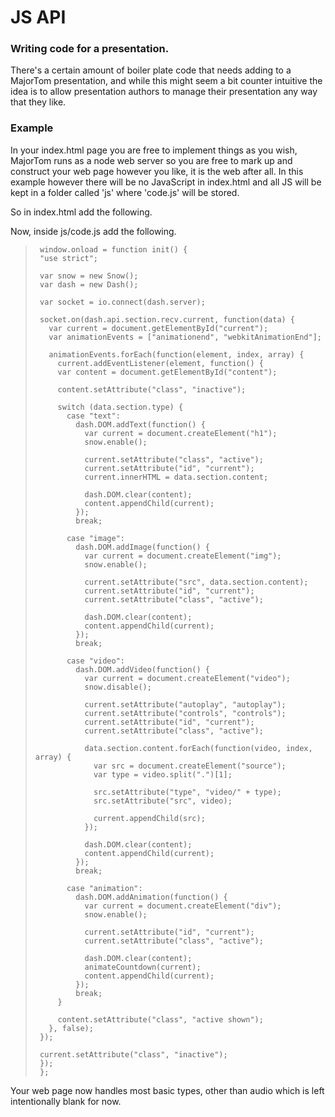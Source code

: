 # JS API #

### Writing code for a presentation. ###

There's a certain amount of boiler plate code that needs adding to a MajorTom presentation, and while this might seem a bit counter intuitive the idea is to allow presentation authors to manage their presentation any way that they like.

### Example ###

In your index.html page you are free to implement things as you wish, MajorTom runs as a node web server so you are free to mark up and construct your web page however you like, it is the web after all.
In this example however there will be no JavaScript in index.html and all JS will be kept in a folder called 'js' where 'code.js' will be stored.

So in index.html add the following.
> <script src='js/code.js'></script>

Now, inside js/code.js add the following.

>      window.onload = function init() {
>      "use strict";
>  
>      var snow = new Snow();
>      var dash = new Dash();
>
>      var socket = io.connect(dash.server);
>
>      socket.on(dash.api.section.recv.current, function(data) {
>        var current = document.getElementById("current");
>        var animationEvents = ["animationend", "webkitAnimationEnd"];
>
>        animationEvents.forEach(function(element, index, array) {
>          current.addEventListener(element, function() {
>          var content = document.getElementById("content");
>
>          content.setAttribute("class", "inactive");
>
>          switch (data.section.type) {
>            case "text":
>              dash.DOM.addText(function() {
>                var current = document.createElement("h1");
>                snow.enable();
>
>                current.setAttribute("class", "active");
>                current.setAttribute("id", "current");
>                current.innerHTML = data.section.content;
>
>                dash.DOM.clear(content);
>                content.appendChild(current);
>              });
>              break;
>
>            case "image":
>              dash.DOM.addImage(function() {
>                var current = document.createElement("img");
>                snow.enable();
>
>                current.setAttribute("src", data.section.content);
>                current.setAttribute("id", "current");
>                current.setAttribute("class", "active");
>
>                dash.DOM.clear(content);
>                content.appendChild(current);
>              });
>              break;
>
>            case "video":
>              dash.DOM.addVideo(function() {
>                var current = document.createElement("video");
>                snow.disable();
>
>                current.setAttribute("autoplay", "autoplay");
>                current.setAttribute("controls", "controls");
>                current.setAttribute("id", "current");
>                current.setAttribute("class", "active");
>
>                data.section.content.forEach(function(video, index, array) {
>                  var src = document.createElement("source");  
>                  var type = video.split(".")[1];
>
>                  src.setAttribute("type", "video/" + type);
>                  src.setAttribute("src", video);
>
>                  current.appendChild(src);
>                });
>
>                dash.DOM.clear(content);
>                content.appendChild(current);
>              });
>              break;
>
>            case "animation":
>              dash.DOM.addAnimation(function() {
>                var current = document.createElement("div");
>                snow.enable();
>
>                current.setAttribute("id", "current");
>                current.setAttribute("class", "active");
>
>                dash.DOM.clear(content);
>                animateCountdown(current); 
>                content.appendChild(current);
>              });
>              break;
>          }
>
>          content.setAttribute("class", "active shown");
>        }, false);
>      });
>
>      current.setAttribute("class", "inactive");
>      });
>      };

Your web page now handles most basic types, other than audio which is left intentionally blank for now.
